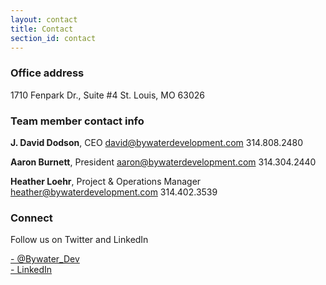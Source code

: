 ```yaml
---
layout: contact
title: Contact
section_id: contact
---
```


### Office address

1710 Fenpark Dr., Suite #4 
St. Louis, MO 63026

### Team member contact info

**J. David Dodson**, CEO
[david@bywaterdevelopment.com](mailto:david@bywaterdevelopment.com)
314.808.2480

**Aaron Burnett**, President
[aaron@bywaterdevelopment.com](mailto:aaron@bywaterdevelopment.com)
314.304.2440

**Heather Loehr**, Project & Operations Manager 
[heather@bywaterdevelopment.com](mailto:heather@bywaterdevelopment.com)
314.402.3539


### Connect

Follow us on Twitter and LinkedIn

<a href="{{site.data.contact.twitter}}"><i class='icon-twitter grey'></i> - @Bywater_Dev</a><br>
<a href="{{site.data.contact.linkedIn}}"><i class='icon-linkedin grey'></i> - LinkedIn</a>
